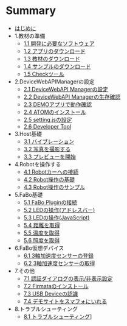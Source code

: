 # Summary

* [はじめに](README.md)
* 1.教材の準備
  * [1.1 開発に必要なソフトウェア](101_pc.md)
  * [1.2 アプリのダウンロード](102_app.md)
  * [1.3 教材のダウンロード](103_docs.md)
  * [1.4 サンプルのダウンロード](104_sample.md)
  * [1.5 Checkツール](105_tool.md)
* 2.DeviceWebAPIManagerの設定
  * [2.1 DeviceWebAPI Managerの設定](201_manager.md)
  * [2.2 DeviceWebAPI Managerの生存確認](202_available.md)
  * [2.3 DEMOアプリで動作確認](203_demoapp.md)
  * [2.4 ATOMのインストール](204_atom.md)
  * [2.5 setting.jsの設定](205_setting.md)
  * [2.6 Developer Tool](206_devtool.md)
* 3.Host基礎
  * [3.1 バイブレーション](301_host_vibration.md)
  * [3.2 写真を撮影する](302_host_takepic.md)
  * [3.3 プレビューを開始](303_host_preview.md)
* 4.Robotを操作する
  * [4.1 Robotカーへの接続](401_robot_setting.md)
  * [4.2 Robot操作の基礎](402_robot_basic.md)
  * [4.3 Robot操作のサンプル](403_robot_sample.md)
* 5.FaBo基礎
  * [5.1 FaBo Pluginの接続](501_fabo.md)
  * [5.2 LEDの操作\(アドレスバー\)](502_fabo_led1.md)
  * [5.3 LEDの操作\(JavaScript\)](503_fabo_led2.md)
  * [5.4 距離を取得](504_fabo_distance.md)
  * [5.5 温度を取得](505_fabo_temperature.md)
  * [5.6 照度を取得](506_light.md)
* 6.FaBo仮想デバイス
  * [6.1 3軸加速度センサーの登録](601_virtual_3axis.md)
  * [6.2 3軸加速度センサーの取得](602_virtual_3axis_regist.md)
* 7.その他
  * [7.1 認証ダイアログの表示/非表示設定](701_oauth.md)
  * [7.2 Firmataのインストール](702_firmata.md)
  * [7.3 USB Deviceの認識](703_usbdevice.md)
  * [7.4 デモサイトをスマフォにいれる](704_demo.md)
* 8.トラブルシューティング
  * [8.1 トラブルシューティング](801_trouble.md)]